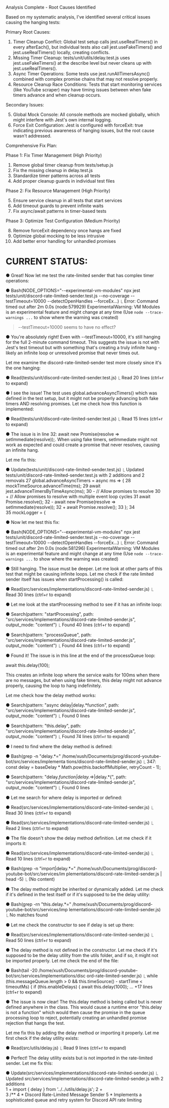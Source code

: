 Analysis Complete - Root Causes Identified

  Based on my systematic analysis, I've identified several critical issues causing the hanging
  tests:

  Primary Root Causes:

  1. Timer Cleanup Conflict: Global test setup calls jest.useRealTimers() in every afterEach(),
   but individual tests also call jest.useFakeTimers() and jest.useRealTimers() locally,
  creating conflicts.
  2. Missing Timer Cleanup: tests/unit/utils/delay.test.js uses jest.useFakeTimers() at the
  describe level but never cleans up with jest.useRealTimers().
  3. Async Timer Operations: Some tests use jest.runAllTimersAsync() combined with complex
  promise chains that may not resolve properly.
  4. Resource Cleanup Race Conditions: Tests that start monitoring services (like YouTube
  scraper) may have timing issues between when fake timers advance and when cleanup occurs.

  Secondary Issues:

  5. Global Mock Console: All console methods are mocked globally, which might interfere with
  Jest's own internal logging.
  6. Force Exit Configuration: Jest is configured with forceExit: true indicating previous
  awareness of hanging issues, but the root cause wasn't addressed.

  Comprehensive Fix Plan:

  Phase 1: Fix Timer Management (High Priority)

  1. Remove global timer cleanup from tests/setup.js
  2. Fix the missing cleanup in delay.test.js
  3. Standardize timer patterns across all tests
  4. Add proper cleanup guards in individual test files

  Phase 2: Fix Resource Management (High Priority)

  5. Ensure service cleanup in all tests that start services
  6. Add timeout guards to prevent infinite waits
  7. Fix async/await patterns in timer-based tests

  Phase 3: Optimize Test Configuration (Medium Priority)

  8. Remove forceExit dependency once hangs are fixed
  9. Optimize global mocking to be less intrusive
  10. Add better error handling for unhandled promises

# CURRENT STATUS:

● Great! Now let me test the rate-limited sender that has complex timer operations:

● Bash(NODE_OPTIONS="--experimental-vm-modules" npx jest
      tests/unit/discord-rate-limited-sender.test.js --no-coverage --testTimeout=10000
      --detectOpenHandles --forceEx…)
  ⎿  Error: Command timed out after 2m 0.0s (node:579929) ExperimentalWarning: VM Modules is an 
     experimental feature and might change at any time
     (Use `node --trace-warnings ...` to show where the warning was created)

> --testTimeout=10000 seems to have no effect?

● You're absolutely right! Even with --testTimeout=10000, it's still hanging for the full
  2-minute command timeout. This suggests the issue is not with Jest's test timeout but with
  something that's creating a truly infinite hang - likely an infinite loop or unresolved
  promise that never times out.

  Let me examine the discord-rate-limited-sender test more closely since it's the one hanging:

● Read(tests/unit/discord-rate-limited-sender.test.js)
  ⎿  Read 20 lines (ctrl+r to expand)

● I see the issue! The test uses global.advanceAsyncTimers() which was defined in the test
  setup, but it might not be properly advancing both fake timers AND resolving promises. Let me
   check how this function is implemented:

● Read(tests/unit/discord-rate-limited-sender.test.js)
  ⎿  Read 15 lines (ctrl+r to expand)

● The issue is in line 32: await new Promise(resolve => setImmediate(resolve));. When using
  fake timers, setImmediate might not work as expected and could create a promise that never
  resolves, causing an infinite hang.

  Let me fix this:

● Update(tests/unit/discord-rate-limited-sender.test.js)
  ⎿  Updated tests/unit/discord-rate-limited-sender.test.js with 2 additions and 2 removals
       27        global.advanceAsyncTimers = async ms => {
       28          mockTimeSource.advanceTime(ms);
       29          await jest.advanceTimersByTimeAsync(ms);
       30 -        // Allow promises to resolve
       30 +        // Allow promises to resolve with multiple event loop cycles
       31          await Promise.resolve();
       32 -        await new Promise(resolve => setImmediate(resolve));
       32 +        await Promise.resolve();
       33        };
       34    
       35        mockLogger = {

● Now let me test this fix:

● Bash(NODE_OPTIONS="--experimental-vm-modules" npx jest
      tests/unit/discord-rate-limited-sender.test.js --no-coverage --testTimeout=10000
      --detectOpenHandles --forceEx…)
  ⎿  Error: Command timed out after 2m 0.0s (node:581296) ExperimentalWarning: VM Modules is an 
     experimental feature and might change at any time
     (Use `node --trace-warnings ...` to show where the warning was created)

● Still hanging. The issue must be deeper. Let me look at other parts of this test that might
  be causing infinite loops. Let me check if the rate limited sender itself has issues when
  startProcessing() is called:

● Read(src/services/implementations/discord-rate-limited-sender.js)
  ⎿  Read 30 lines (ctrl+r to expand)

● Let me look at the startProcessing method to see if it has an infinite loop:

● Search(pattern: "startProcessing", path:
        "src/services/implementations/discord-rate-limited-sender.js", output_mode: "content")
  ⎿  Found 40 lines (ctrl+r to expand)

● Search(pattern: "processQueue", path:
        "src/services/implementations/discord-rate-limited-sender.js", output_mode: "content")
  ⎿  Found 44 lines (ctrl+r to expand)

● Found it! The issue is in this line at the end of the processQueue loop:

  await this.delay(100);

  This creates an infinite loop where the service waits for 100ms when there are no messages,
  but when using fake timers, this delay might not advance properly, causing the loop to hang
  indefinitely.

  Let me check how the delay method works:

● Search(pattern: "async delay|delay.*function", path:
        "src/services/implementations/discord-rate-limited-sender.js", output_mode: "content")
  ⎿  Found 0 lines 

● Search(pattern: "this\.delay", path:
        "src/services/implementations/discord-rate-limited-sender.js", output_mode: "content")
  ⎿  Found 74 lines (ctrl+r to expand)

● I need to find where the delay method is defined:

● Bash(grep -n "delay.*=" /home/xush/Documents/prog/discord-youtube-bot/src/services/implementa
      tions/discord-rate-limited-sender.js)
  ⎿  347:    const delay = baseDelay * Math.pow(this.backoffMultiplier, retryCount - 1);

● Search(pattern: "delay.*function|delay.*=>|delay.*{", path:
        "src/services/implementations/discord-rate-limited-sender.js", output_mode: "content")
  ⎿  Found 0 lines 

● Let me search for where delay is imported or defined:

● Read(src/services/implementations/discord-rate-limited-sender.js)
  ⎿  Read 30 lines (ctrl+r to expand)

● Read(src/services/implementations/discord-rate-limited-sender.js)
  ⎿  Read 2 lines (ctrl+r to expand)

● The file doesn't show the delay method definition. Let me check if it imports it:

● Read(src/services/implementations/discord-rate-limited-sender.js)
  ⎿  Read 10 lines (ctrl+r to expand)

● Bash(grep -n "import\|delay.*=" /home/xush/Documents/prog/discord-youtube-bot/src/services/im
      plementations/discord-rate-limited-sender.js | head -5)
  ⎿  (No content)

● The delay method might be inherited or dynamically added. Let me check if it's defined in the
   test itself or if it's supposed to be the delay utility:

● Bash(grep -rn "this\.delay.*=" /home/xush/Documents/prog/discord-youtube-bot/src/services/imp
      lementations/discord-rate-limited-sender.js)
  ⎿  No matches found

● Let me check the constructor to see if delay is set up there:

● Read(src/services/implementations/discord-rate-limited-sender.js)
  ⎿  Read 50 lines (ctrl+r to expand)

● The delay method is not defined in the constructor. Let me check if it's supposed to be the
  delay utility from the utils folder, and if so, it might not be imported properly. Let me
  check the end of the file:

● Bash(tail -20 /home/xush/Documents/prog/discord-youtube-bot/src/services/implementations/disc
      ord-rate-limited-sender.js)
  ⎿      while (this.messageQueue.length > 0 && this.timeSource() - startTime < timeoutMs) {
           if (this.enableDelays) {
             await this.delay(1000);
     … +17 lines (ctrl+r to expand)

● The issue is now clear! The this.delay method is being called but is never defined anywhere
  in the class. This would cause a runtime error "this.delay is not a function" which would
  then cause the promise in the queue processing loop to reject, potentially creating an
  unhandled promise rejection that hangs the test.

  Let me fix this by adding the delay method or importing it properly. Let me first check if
  the delay utility exists:

● Read(src/utils/delay.js)
  ⎿  Read 9 lines (ctrl+r to expand)

● Perfect! The delay utility exists but is not imported in the rate-limited sender. Let me fix
  this:

● Update(src/services/implementations/discord-rate-limited-sender.js)
  ⎿  Updated src/services/implementations/discord-rate-limited-sender.js with 2 additions     
       1 +  import { delay } from '../../utils/delay.js';
       2 +  
       3    /**
       4     * Discord Rate-Limited Message Sender
       5     * Implements a sophisticated queue and retry system for Discord API rate limiting